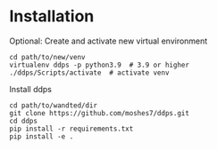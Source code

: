 
# Installation
Optional: Create and activate new virtual environment  
```
cd path/to/new/venv
virtualenv ddps -p python3.9  # 3.9 or higher  
./ddps/Scripts/activate  # activate venv
```  
Install ddps
```
cd path/to/wandted/dir
git clone https://github.com/moshes7/ddps.git
cd ddps
pip install -r requirements.txt
pip install -e .
```

